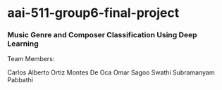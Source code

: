 # aai-511-group6-final-project

### Music Genre and Composer Classification Using Deep Learning 

Team Members:

Carlos Alberto Ortiz Montes De Oca
Omar Sagoo
Swathi Subramanyam Pabbathi
